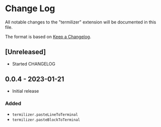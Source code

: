# Change Log

All notable changes to the "termilizer" extension will be documented in this file.

The format is based on [Keep a Changelog](https://keepachangelog.com/en/1.0.0/).

## [Unreleased]
- Started CHANGELOG

## 0.0.4 - 2023-01-21
- Initial release

### Added
- `termilizer.pasteLineToTerminal`
- `termilizer.pasteBlockToTerminal`
